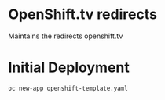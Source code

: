 # OpenShift.tv redirects

Maintains the redirects openshift.tv

# Initial Deployment

```bash
oc new-app openshift-template.yaml
```
